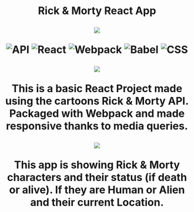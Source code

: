 <h1 align="center">
Rick & Morty React App

![](https://img.shields.io/badge/%E2%9A%99%EF%B8%8F-Tools-black)

![API](https://img.shields.io/badge/API-Rick%20%26%20Morty-lighgreen)
![React](https://img.shields.io/badge/-React-blue)
![Webpack](https://img.shields.io/badge/-Webpack-lightblue)
![Babel](https://img.shields.io/badge/-Babel-yellow)
![CSS](https://img.shields.io/badge/-CSS-darkblue)

![](https://img.shields.io/badge/%E2%9D%93-About-black)

This is a basic React Project made using the cartoons Rick & Morty API.
Packaged with Webpack and made responsive thanks to media queries.

![](https://img.shields.io/badge/What-Else-black)

This app is showing Rick & Morty characters and their status (if death or alive).
If they are Human or Alien and their current Location.

</h1>
